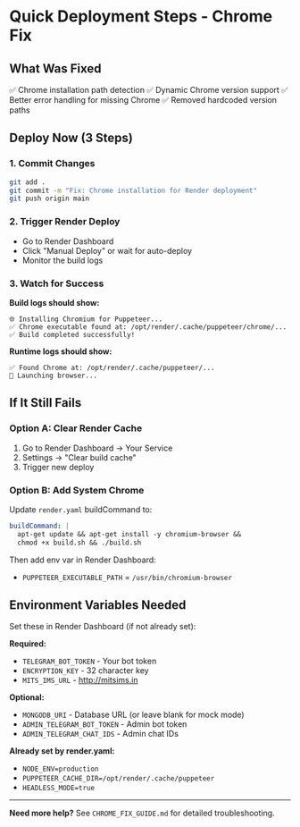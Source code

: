 # Quick Deployment Steps - Chrome Fix

## What Was Fixed
✅ Chrome installation path detection
✅ Dynamic Chrome version support
✅ Better error handling for missing Chrome
✅ Removed hardcoded version paths

## Deploy Now (3 Steps)

### 1. Commit Changes
```bash
git add .
git commit -m "Fix: Chrome installation for Render deployment"
git push origin main
```

### 2. Trigger Render Deploy
- Go to Render Dashboard
- Click "Manual Deploy" or wait for auto-deploy
- Monitor the build logs

### 3. Watch for Success
**Build logs should show:**
```
🌐 Installing Chromium for Puppeteer...
✅ Chrome executable found at: /opt/render/.cache/puppeteer/chrome/...
✅ Build completed successfully!
```

**Runtime logs should show:**
```
✅ Found Chrome at: /opt/render/.cache/puppeteer/...
🚀 Launching browser...
```

## If It Still Fails

### Option A: Clear Render Cache
1. Go to Render Dashboard → Your Service
2. Settings → "Clear build cache"
3. Trigger new deploy

### Option B: Add System Chrome
Update `render.yaml` buildCommand to:
```yaml
buildCommand: |
  apt-get update && apt-get install -y chromium-browser && 
  chmod +x build.sh && ./build.sh
```

Then add env var in Render Dashboard:
- `PUPPETEER_EXECUTABLE_PATH` = `/usr/bin/chromium-browser`

## Environment Variables Needed
Set these in Render Dashboard (if not already set):

**Required:**
- `TELEGRAM_BOT_TOKEN` - Your bot token
- `ENCRYPTION_KEY` - 32 character key
- `MITS_IMS_URL` - http://mitsims.in

**Optional:**
- `MONGODB_URI` - Database URL (or leave blank for mock mode)
- `ADMIN_TELEGRAM_BOT_TOKEN` - Admin bot token
- `ADMIN_TELEGRAM_CHAT_IDS` - Admin chat IDs

**Already set by render.yaml:**
- `NODE_ENV=production`
- `PUPPETEER_CACHE_DIR=/opt/render/.cache/puppeteer`
- `HEADLESS_MODE=true`

---

**Need more help?** See `CHROME_FIX_GUIDE.md` for detailed troubleshooting.
